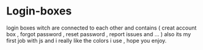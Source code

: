 # Login-boxes
login boxes witch are connected to each other and contains ( creat account box , forgot password , reset password , report issues  and ... ) also its my first job with js and i really like the colors i use , hope you enjoy.
